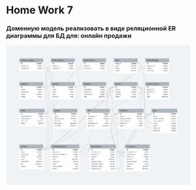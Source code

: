 # Home Work 7
### Доменную модель реализовать в виде реляционной ER диаграммы для БД для: онлайн продажи

![UML](HW7.png)
